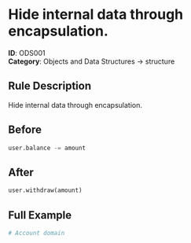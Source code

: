 # Hide internal data through encapsulation.

**ID**: ODS001  
**Category**: Objects and Data Structures → structure

## Rule Description
Hide internal data through encapsulation.

## Before
```python
user.balance -= amount
```

## After  
```python
user.withdraw(amount)
```

## Full Example
```python
# Account domain
```
